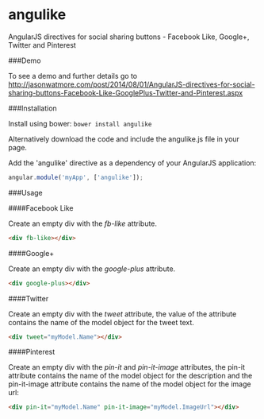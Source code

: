 angulike
========

AngularJS directives for social sharing buttons - Facebook Like, Google+, Twitter and Pinterest 

###Demo

To see a demo and further details go to http://jasonwatmore.com/post/2014/08/01/AngularJS-directives-for-social-sharing-buttons-Facebook-Like-GooglePlus-Twitter-and-Pinterest.aspx

###Installation

Install using bower: `bower install angulike`

Alternatively download the code and include the angulike.js file in your page.

Add the 'angulike' directive as a dependency of your AngularJS application:

```javascript
angular.module('myApp', ['angulike']);
```

###Usage

####Facebook Like

Create an empty div with the *fb-like* attribute.

```html
<div fb-like></div>
```

####Google+

Create an empty div with the *google-plus* attribute.

```html
<div google-plus></div>
```

####Twitter

Create an empty div with the *tweet* attribute, the value of the attribute contains the name of the model object for the tweet text.

```html
<div tweet="myModel.Name"></div>
```

####Pinterest

Create an empty div with the *pin-it* and *pin-it-image* attributes, the pin-it attribute contains the name of the model object for the 
description and the pin-it-image attribute contains the name of the model object for the image url:

```html
<div pin-it="myModel.Name" pin-it-image="myModel.ImageUrl"></div>
```

